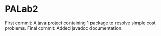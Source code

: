 # PALab2

First commit: A java project containing 1 package to resolve simple cost problems.
Final commit: Added javadoc documentation.
